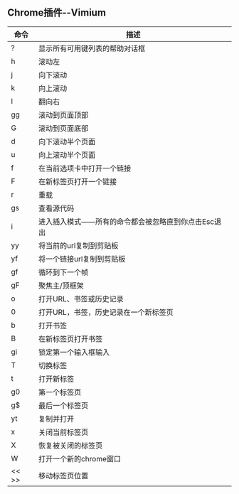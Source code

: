 ## Chrome插件--Vimium

命令 | 描述
---  | ---
?|显示所有可用键列表的帮助对话框
h|滚动左
j|向下滚动
k|向上滚动
l|翻向右
gg|滚动到页面顶部
G|滚动到页面底部
d|向下滚动半个页面
u|向上滚动半个页面
f|在当前选项卡中打开一个链接
F|在新标签页打开一个链接
r|重载
gs|查看源代码
i|进入插入模式——所有的命令都会被忽略直到你点击Esc退出
yy|将当前的url复制到剪贴板
yf|将一个链接url复制到剪贴板
gf|循环到下一个帧
gF|聚焦主/顶框架
o|打开URL、书签或历史记录
0|打开URL，书签，历史记录在一个新标签页
b|打开书签
B|在新标签页打开书签
gi|锁定第一个输入框输入
T|切换标签
t|打开新标签
g0|第一个标签页
g$|最后一个标签页
yt|复制并打开
x|关闭当前标签页
X|恢复被关闭的标签页
W|打开一个新的chrome窗口
<< >> | 移动标签页位置
